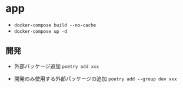 # app
- `docker-compose build --no-cache`
- `docker-compose up -d`

## 開発
- 外部パッケージ追加
```poetry add xxx```

- 開発のみ使用する外部パッケージの追加
```poetry add --group dev xxx```